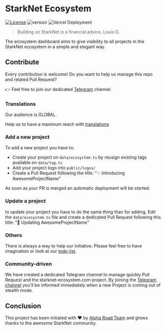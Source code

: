 # StarkNet Ecosystem
[![License](https://img.shields.io/badge/License-Apache_2.0-blue.svg)](https://opensource.org/licenses/Apache-2.0) ![version](https://img.shields.io/badge/version-1.0.0-blue) ![Vercel Deployment](https://img.shields.io/github/deployments/419Labs/starknet-ecosystem.com/production?label=vercel)

> Building on StarkNet is a financial advice.
> Louis G.

The ecosystem dashboard aims to give visibility to all projects in the StarkNet ecosystem in a simple and elegant way.

## Contribute

Every contribution is welcome! Do you want to help us manage this repo and related Pull Request?

👉 Feel free to join our dedicated [Telegram](https://t.me/starknet_ecosystem) channel.

### Translations

Our audience is GLOBAL.

Help us to have a maximum reach with [translations](https://github.com/419Labs/starknet-ecosystem.com/tree/main/src/assets/locales)

### Add a new project

To add a new project you have to:

- Create your project on `data/ecosystem.ts` by reusign existing tags available on `data/tag.ts`
- Add your project logo into `public/logos/`
- Create a Pull Request following the title: "✨ Introducing AwesomeProjectName"

As soon as your PR is merged an automatic deployment will be started.

### Update a project

to update your project you have to do the same thing than for adding. Edit the `data/ecosystem.ts` file and
create a dedicated Pull Request following this title: "🎨 Updating AwesomeProjectName"

### Others

There is always a way to help our initiative. Please feel free to have imagination or look at our [todo-list](https://github.com/419Labs/starknet-ecosystem.com/blob/main/TODO.md).

### Community-driven

We have created a dedicated Telegram channel to manage quickly Pull Request and the starknet-ecosystem.com project.
By joining the [Telegram channel](https://t.me/starknet_ecosystem) you'll be informed immediately when a new Project is coming out of stealth mode.

## Conclusion

This project has been initiated with ❤️ by [Alpha Road Team](https://twitter.com/alpharoad_fi) and grows thanks to the awesome StarkNet community.
